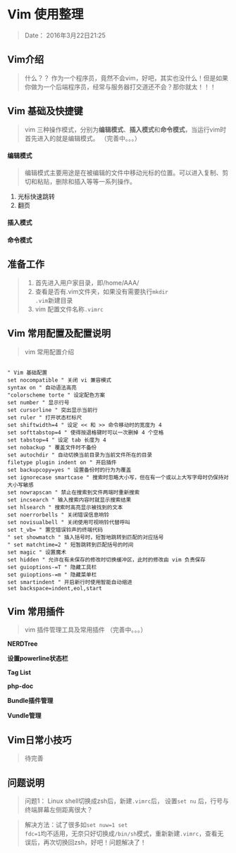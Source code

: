 # Vim 使用整理
> Date： 2016年3月22日21:25

## Vim介绍
> 什么？？ 作为一个程序员，竟然不会vim，好吧，其实也没什么！但是如果你做为一个后端程序员，经常与服务器打交道还不会？那你就太！！！


## Vim 基础及快捷键
> vim 三种操作模式，分别为**编辑模式**、**插入模式**和**命令模式**，当运行vim时首先进入的就是编辑模式。 （完善中。。。）

#### 编辑模式
> 编辑模式主要用途是在被编辑的文件中移动光标的位置。可以进入复制、剪切和粘贴，删除和插入等等一系列操作。
	
1. 光标快速跳转
2. 翻页

#### 插入模式

#### 命令模式

## 准备工作
> 1. 首先进入用户家目录，即/home/AAA/ 
> 2. 查看是否有.vim文件夹，如果没有需要执行<code>mkdir .vim</code>新建目录
> 3. vim 配置文件名称<code>.vimrc</code>

## Vim 常用配置及配置说明
> vim 常用配置介绍

<pre><code>
" Vim 基础配置
set nocompatible " 关闭 vi 兼容模式
syntax on " 自动语法高亮
"colorscheme torte " 设定配色方案
set number " 显示行号
set cursorline " 突出显示当前行
set ruler " 打开状态栏标尺
set shiftwidth=4 " 设定 << 和 >> 命令移动时的宽度为 4
set softtabstop=4 " 使得按退格键时可以一次删掉 4 个空格
set tabstop=4 " 设定 tab 长度为 4
set nobackup " 覆盖文件时不备份
set autochdir " 自动切换当前目录为当前文件所在的目录
filetype plugin indent on " 开启插件
set backupcopy=yes " 设置备份时的行为为覆盖
set ignorecase smartcase " 搜索时忽略大小写，但在有一个或以上大写字母时仍保持对大小写敏感
set nowrapscan " 禁止在搜索到文件两端时重新搜索
set incsearch " 输入搜索内容时就显示搜索结果
set hlsearch " 搜索时高亮显示被找到的文本
set noerrorbells " 关闭错误信息响铃
set novisualbell " 关闭使用可视响铃代替呼叫
set t_vb= " 置空错误铃声的终端代码
" set showmatch " 插入括号时，短暂地跳转到匹配的对应括号
" set matchtime=2 " 短暂跳转到匹配括号的时间
set magic " 设置魔术
set hidden " 允许在有未保存的修改时切换缓冲区，此时的修改由 vim 负责保存
set guioptions-=T " 隐藏工具栏
set guioptions-=m " 隐藏菜单栏
set smartindent " 开启新行时使用智能自动缩进
set backspace=indent,eol,start
</code></pre>

## Vim 常用插件
> vim 插件管理工具及常用插件 （完善中。。。）

**NERDTree**

**设置powerline状态栏**

**Tag List**

**php-doc**

**Bundle插件管理**

**Vundle管理**




## Vim日常小技巧
> 待完善

## 问题说明 
> 问题1： Linux shell切换成zsh后，新建<code>.vimrc</code>后， 设置<code>set nu</code> 后，行号与终端屏幕左侧距离很大？

> 解决方法：试了很多如<code>set nuw=1   set fdc=1</code>均不适用，无奈只好切换成<code>/bin/sh</code>模式，重新新建<code>.vimrc</code>，查看无误后，再次切换回zsh，好吧！问题解决了！

	
